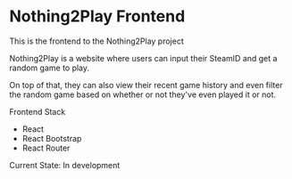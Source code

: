 # Nothing2Play Frontend

This is the frontend to the Nothing2Play project

Nothing2Play is a website where users can input their SteamID and get a random game to play.

On top of that, they can also view their recent game history and even filter the random game based on whether or not they've even played it or not.

Frontend Stack
- React
- React Bootstrap
- React Router

Current State: In development